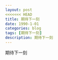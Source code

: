 ```yaml
---
layout: post
<<<<<<< HEAD
title: 期待下一刻
date: 1990-1-01
categories: blog
tags: [期待下一刻]
description: 期待下一刻
---
```

期待下一刻
